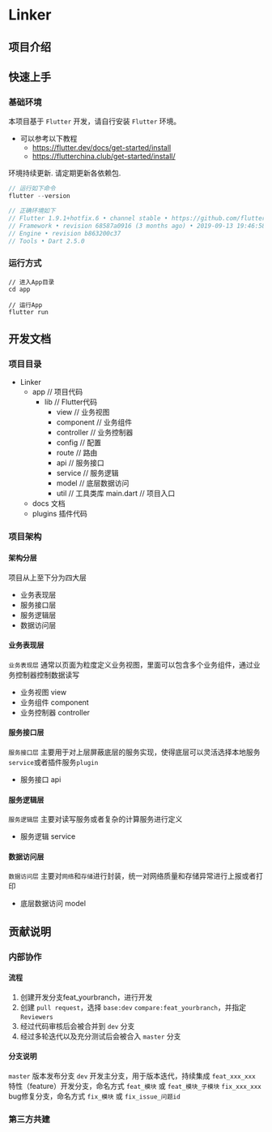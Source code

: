 # Linker

## 项目介绍

## 快速上手

### 基础环境
本项目基于 `Flutter` 开发，请自行安装 `Flutter` 环境。
- 可以参考以下教程
    - https://flutter.dev/docs/get-started/install
    - https://flutterchina.club/get-started/install/

环境持续更新. 请定期更新各依赖包.

```dart
// 运行如下命令
flutter --version

// 正确环境如下
// Flutter 1.9.1+hotfix.6 • channel stable • https://github.com/flutter/flutter.git
// Framework • revision 68587a0916 (3 months ago) • 2019-09-13 19:46:58 -0700
// Engine • revision b863200c37
// Tools • Dart 2.5.0
```

### 运行方式
```
// 进入App目录
cd app

// 运行App
flutter run
```

## 开发文档
### 项目目录
- Linker
    - app // 项目代码
        - lib // Flutter代码
            - view // 业务视图
            - component // 业务组件
            - controller // 业务控制器
            - config // 配置
            - route // 路由
            - api // 服务接口
            - service // 服务逻辑
            - model // 底层数据访问
            - util // 工具类库
            main.dart // 项目入口
    - docs 文档
    - plugins 插件代码

### 项目架构
#### 架构分层
项目从上至下分为四大层
- 业务表现层
- 服务接口层
- 服务逻辑层
- 数据访问层

#### 业务表现层
`业务表现层` 通常以页面为粒度定义业务视图，里面可以包含多个业务组件，通过业务控制器控制数据读写
- 业务视图 view
- 业务组件 component
- 业务控制器 controller

#### 服务接口层
`服务接口层` 主要用于对上层屏蔽底层的服务实现，使得底层可以灵活选择本地服务`service`或者插件服务`plugin`
- 服务接口 api

#### 服务逻辑层
`服务逻辑层` 主要对读写服务或者复杂的计算服务进行定义
- 服务逻辑 service

#### 数据访问层
`数据访问层` 主要对`网络`和`存储`进行封装，统一对网络质量和存储异常进行上报或者打印
- 底层数据访问 model

## 贡献说明
### 内部协作
#### 流程
1. 创建开发分支feat_yourbranch，进行开发
1. 创建 `pull request`，选择 `base:dev` `compare:feat_yourbranch`，并指定 `Reviewers`
1. 经过代码审核后会被合并到 `dev` 分支
1. 经过多轮迭代以及充分测试后会被合入 `master` 分支

#### 分支说明
`master` 版本发布分支
`dev` 开发主分支，用于版本迭代，持续集成
`feat_xxx_xxx` 特性（feature）开发分支，命名方式 `feat_模块` 或 `feat_模块_子模块`
`fix_xxx_xxx` bug修复分支，命名方式 `fix_模块` 或 `fix_issue_问题id`

### 第三方共建